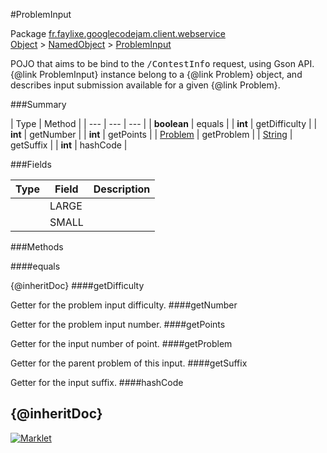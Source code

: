 #ProblemInput

Package [fr.faylixe.googlecodejam.client.webservice](README.md)<br>
[Object](../../../../java/langObject.md) > [NamedObject](commonNamedObject.md) > [ProblemInput](ProblemInput.md)

<p>POJO that aims to be bind to the <tt>/ContestInfo</tt>
 request, using Gson API. {@link ProblemInput} instance belong
 to a {@link Problem} object, and describes input submission
 available for a given {@link Problem}.</p>

###Summary


| Type | Method |
| --- | --- | --- |
| **boolean** | equals |
| **int** | getDifficulty |
| **int** | getNumber |
| **int** | getPoints |
| [Problem](Problem.md) | getProblem |
| [String](../../../../java/langString.md) | getSuffix |
| **int** | hashCode |

###Fields


| Type | Field | Description |
| --- | --- | --- |
|  | LARGE |
|  | SMALL |

###Methods

####equals


{@inheritDoc}
####getDifficulty


Getter for the problem input difficulty.
####getNumber


Getter for the problem input number.
####getPoints


Getter for the input number of point.
####getProblem


Getter for the parent problem of this input.
####getSuffix


Getter for the input suffix.
####hashCode


{@inheritDoc}
---
[![Marklet](https://img.shields.io/badge/Generated%20by-Marklet-green.svg)](https://github.com/Faylixe/marklet)